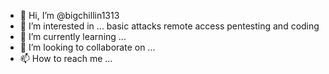 - 👋 Hi, I’m @bigchillin1313
- 👀 I’m interested in ... basic attacks remote access pentesting and coding 
- 🌱 I’m currently learning ... 
- 💞️ I’m looking to collaborate on ...
- 📫 How to reach me ...

<!---
bigchillin1313/bigchillin1313 is a ✨ special ✨ repository because its `README.md` (this file) appears on your GitHub profile.
You can click the Preview link to take a look at your changes.
--->
